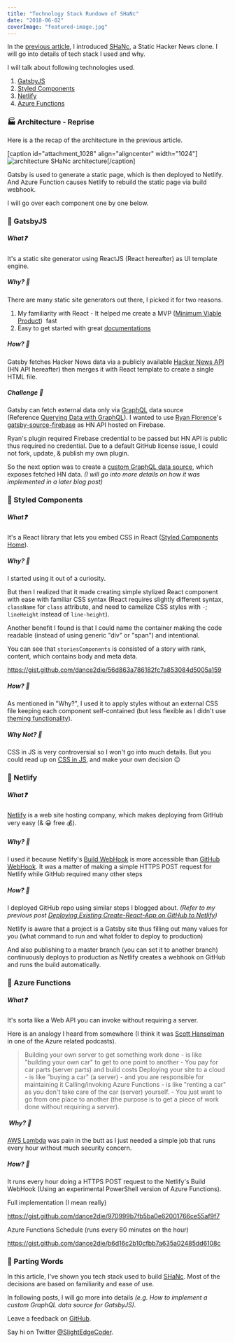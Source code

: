 ```yaml
---
title: "Technology Stack Rundown of SHaNc"
date: "2018-06-02"
coverImage: "featured-image.jpg"
---
```


In the [previous article](https://www.slightedgecoder.com/2018/05/26/introducing-shanc-a-static-hacker-news-clone/), I introduced [SHaNc](http://shanc.netlify.com/), a Static Hacker News clone. I will go into details of tech stack I used and why.

I will talk about following technologies used.

1. [GatsbyJS](https://www.gatsbyjs.org/)
2. [Styled Components](https://www.styled-components.com/)
3. [Netlify](https://www.netlify.com/)
4. [Azure Functions](https://azure.microsoft.com/en-us/services/functions/)

### 🏭 Architecture - Reprise

Here is a the recap of the architecture in the previous article.

\[caption id="attachment\_1028" align="aligncenter" width="1024"\]![architecture](https://www.slightedgecoder.com/wp-content/uploads/2018/05/architecture.jpg) SHaNc architecture\[/caption\]

Gatsby is used to generate a static page, which is then deployed to Netlify. And Azure Function causes Netlify to rebuild the static page via build webhook.

I will go over each component one by one below.

### 📜 GatsbyJS

##### What❓

It's a static site generator using ReactJS (React hereafter) as UI template engine.

##### Why? 🤔

There are many static site generators out there, I picked it for two reasons.

1. My familiarity with React - It helped me create a MVP ([Minimum Viable Product](https://en.wikipedia.org/wiki/Minimum_viable_product))  fast
2. Easy to get started with great [documentations](https://www.gatsbyjs.org/docs/)

##### How? 🔨

Gatsby fetches Hacker News data via a publicly available [Hacker News API](https://github.com/HackerNews/API) (HN API hereafter) then merges it with React template to create a single HTML file.

##### Challenge 🤔

Gatsby can fetch external data only via [GraphQL](https://graphql.org/) data source (Reference [Querying Data with GraphQL](https://www.gatsbyjs.org/docs/querying-with-graphql/)). I wanted to use [Ryan Florence](https://twitter.com/ryanflorence/)'s [gatsby-source-firebase](https://github.com/ryanflorence/gatsby-source-firebase) as HN API hosted on Firebase.

Ryan's plugin required Firebase credential to be passed but HN API is public thus required no credential. Due to a default GitHub license issue, I could not fork, update, & publish my own plugin.

So the next option was to create a [custom GraphQL data source](https://github.com/dance2die/SHANc/blob/master/gatsby-node.js), which exposes fetched HN data. _(I will go into more details on how it was implemented in a later blog post)_

### 📜 Styled Components

##### What❓

It's a React library that lets you embed CSS in React ([Styled Components Home](https://www.styled-components.com/)).

##### Why? 🤔

I started using it out of a curiosity.

But then I realized that it made creating simple stylized React component with ease with familiar CSS syntax (React requires slightly different syntax, `className` for `class` attribute, and need to camelize CSS styles with `-`; `lineHeight` instead of `line-height`).

Another benefit I found is that I could name the container making the code readable (instead of using generic "div" or "span") and intentional.

You can see that `storiesComponents` is consisted of a story with rank, content, which contains body and meta data.

https://gist.github.com/dance2die/56d863a786182fc7a853084d5005a159

##### How? 🔨

As mentioned in "Why?", I used it to apply styles without an external CSS file keeping each component self-contained (but less flexible as I didn't use [theming functionality](https://www.styled-components.com/docs/advanced#theming)).

##### Why Not? 😤

CSS in JS is very controversial so I won't go into much details. But you could read up on [CSS in JS](https://hackernoon.com/all-you-need-to-know-about-css-in-js-984a72d48ebc), and make your own decision 😉

### 📜 Netlify

##### What❓

[Netlify](https://www.netlify.com/) is a web site hosting company, which makes deploying from GitHub very easy (& 😀 free 💰).

##### Why? 🤔

I used it because Netlify's [Build WebHook](https://www.netlify.com/docs/webhooks/#incoming-webhooks) is more accessible than [GitHub WebHook](https://developer.github.com/webhooks/). It was a matter of making a simple HTTPS POST request for Netlify while GitHub required many other steps

##### How? 🔨

I deployed GitHub repo using similar steps I blogged about. _(Refer to my previous post [Deploying Existing Create-React-App on GitHub to Netlify](https://www.slightedgecoder.com/2017/12/09/deploying-existing-create-react-app-github-netlify/))_

Netlify is aware that a project is a Gatsby site thus filling out many values for you (what command to run and what folder to deploy to production)

And also publishing to a master branch (you can set it to another branch) continuously deploys to production as Netlify creates a webhook on GitHub and runs the build automatically.

### 📜 Azure Functions

##### What❓

It's sorta like a Web API you can invoke without requiring a server.

Here is an analogy I heard from somewhere (I think it was [Scott Hanselman](https://twitter.com/shanselman) in one of the Azure related podcasts).

> Building your own server to get something work done - is like "building your own car" to get to one point to another - You pay for car parts (server parts) and build costs Deploying your site to a cloud - is like "buying a car" (a server) - and you are responsible for maintaining it Calling/invoking Azure Functions - is like "renting a car" as you don't take care of the car (server) yourself. - You just want to go from one place to another (the purpose is to get a piece of work done without requiring a server).

#####  Why? 🤔

[AWS Lambda](https://aws.amazon.com/lambda/) was pain in the butt as I just needed a simple job that runs every hour without much security concern.

##### How? 🔨

It runs every hour doing a HTTPS POST request to the Netlify's Build WebHook (Using an experimental PowerShell version of Azure Functions).

Full implementation (I mean really)

https://gist.github.com/dance2die/970999b7fb5ba0e62001766ce55af9f7

Azure Functions Schedule (runs every 60 minutes on the hour)

https://gist.github.com/dance2die/b6d16c2b10cfbb7a635a02485dd6108c

### 👋 Parting Words

In this article, I've shown you tech stack used to build [SHaNc](http://shanc.netlify.com/). Most of the decisions are based on familiarity and ease of use.

In following posts, I will go more into details _(e.g. How to implement a custom GraphQL data source for GatsbyJS)._

Leave a feedback on [GitHub](https://github.com/dance2die/SHANc/issues).

Say hi on Twitter [@SlightEdgeCoder](https://twitter.com/slightedgecoder).
